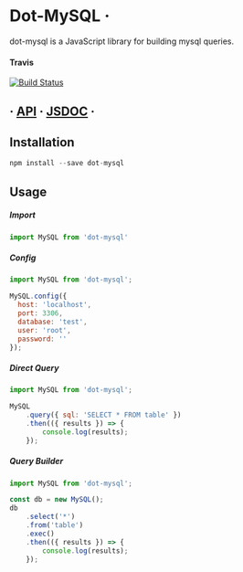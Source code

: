 # Dot-MySQL &middot; 
dot-mysql is a JavaScript library for building mysql queries.

#### Travis
[![Build Status](https://travis-ci.org/Chathu94/dot-mysql.svg?branch=master)](https://travis-ci.org/Chathu94/dot-mysql)

## &middot; [API](https://github.com/Chathu94/dot-mysql/blob/master/JSDOC.md) &middot; [JSDOC](https://github.com/Chathu94/dot-mysql/blob/master/JSDOC.md) &middot;

## Installation
```jsx
npm install --save dot-mysql
```

## Usage

##### Import
```jsx
import MySQL from 'dot-mysql'
```
##### Config
```jsx
import MySQL from 'dot-mysql';

MySQL.config({
  host: 'localhost',
  port: 3306,
  database: 'test',
  user: 'root',
  password: ''
});
```

##### Direct Query
```jsx
import MySQL from 'dot-mysql';

MySQL
    .query({ sql: 'SELECT * FROM table' })
    .then(({ results }) => {
        console.log(results);
    });
```

##### Query Builder
```jsx
import MySQL from 'dot-mysql';

const db = new MySQL();
db
    .select('*')
    .from('table')
    .exec()
    .then(({ results }) => {
        console.log(results);
    });
```